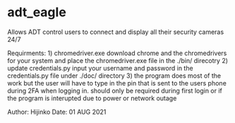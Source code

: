 # adt_eagle
Allows ADT control users to connect and display all their security cameras 24/7

Requirments:
    1) chromedriver.exe
        download chrome and the chromedrivers for your system and place the chromedriver.exe file in the ./bin/ direcotry
    2) update credentials.py
        input your username and password in the credentials.py file under ./doc/ directory
    3) the program does most of the work but the user will have to type in the pin that is sent
        to the users phone during 2FA when logging in. should only be required during first login or if the program is interupted due to power or network outage

Author: Hijinko
Date: 01 AUG 2021